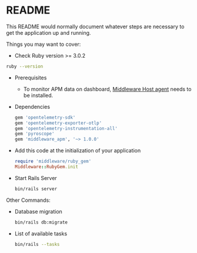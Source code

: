 # README

This README would normally document whatever steps are necessary to get the
application up and running.

Things you may want to cover:

* Check Ruby version >= 3.0.2
```bash
ruby --version
```

* Prerequisites
    - To monitor APM data on dashboard, [Middleware Host agent](https://app.middleware.io/installation#infrastructures/ubuntu) needs to be installed.

* Dependencies 
    ```ruby
    gem 'opentelemetry-sdk'
    gem 'opentelemetry-exporter-otlp'
    gem 'opentelemetry-instrumentation-all'
    gem 'pyroscope'
    gem 'middleware_apm', '~> 1.0.0'
    ```

* Add this code at the initialization of your application
    ```ruby
    require 'middleware/ruby_gem'
    Middleware::RubyGem.init  
    ```
* Start Rails Server
    ```bash
    bin/rails server
    ```

Other Commands:

* Database migration
    ```bash
    bin/rails db:migrate
    ```
* List of available tasks
    ```bash
    bin/rails --tasks
    ```
